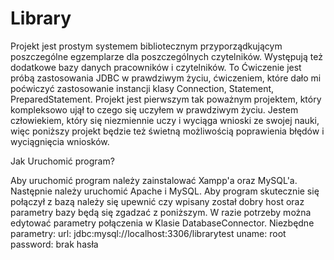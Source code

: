 # Library


Projekt jest prostym systemem bibliotecznym przyporządkującym poszczególne egzemplarze dla poszczególnych czytelników. Występują też dodatkowe bazy danych pracowników i czytelników.
To Ćwiczenie jest próbą zastosowania JDBC w prawdziwym życiu, ćwiczeniem, które dało mi poćwiczyć zastosowanie instancji klasy Connection, Statement, PreparedStatement. Projekt jest pierwszym tak poważnym projektem, który kompleksowo ujął to czego się uczyłem w prawdziwym życiu. Jestem człowiekiem, który się niezmiennie uczy i wyciąga wnioski ze swojej nauki, więc poniższy projekt będzie też świetną możliwością poprawienia błędów i wyciągnięcia wniosków.

Jak Uruchomić program?

Aby uruchomić program należy zainstalować Xampp'a oraz MySQL'a. Następnie należy uruchomić Apache i MySQL. Aby program skutecznie się połączył z bazą należy się upewnić czy wpisany został dobry host oraz parametry bazy będą się zgadzać z poniższym. W razie potrzeby można edytować parametry połączenia w Klasie DatabaseConnector.
Niezbędne parametry:
url: jdbc:mysql://localhost:3306/librarytest
uname: root
password: brak hasła
